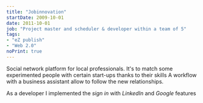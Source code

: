 ```yaml
---
title: "Jobinnovation"
startDate: 2009-10-01
date: 2011-10-01
job: "Project master and scheduler & developer within a team of 5"
tags:
- "eZ publish"
- "Web 2.0"
noPrint: true
---
```


Social network platform for local professionals. It's to match some experimented people with certain start-ups thanks to their skills<!--more-->
A workflow with a business assistant allow to follow the new relationships.

As a developer I implemented the *sign in* with *LinkedIn* and *Google* features